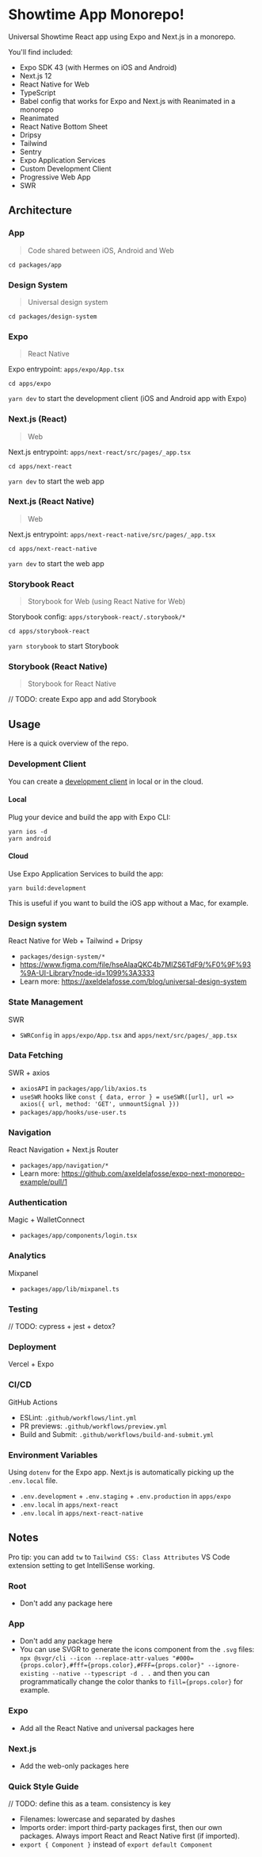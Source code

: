 # Showtime App Monorepo!

Universal Showtime React app using Expo and Next.js in a monorepo.

You'll find included:

-   Expo SDK 43 (with Hermes on iOS and Android)
-   Next.js 12
-   React Native for Web
-   TypeScript
-   Babel config that works for Expo and Next.js with Reanimated in a monorepo
-   Reanimated
-   React Native Bottom Sheet
-   Dripsy
-   Tailwind
-   Sentry
-   Expo Application Services
-   Custom Development Client
-   Progressive Web App
-   SWR

## Architecture

### App

> Code shared between iOS, Android and Web

`cd packages/app`

### Design System

> Universal design system

`cd packages/design-system`

### Expo

> React Native

Expo entrypoint: `apps/expo/App.tsx`

`cd apps/expo`

`yarn dev` to start the development client (iOS and Android app with Expo)

### Next.js (React)

> Web

Next.js entrypoint: `apps/next-react/src/pages/_app.tsx`

`cd apps/next-react`

`yarn dev` to start the web app

### Next.js (React Native)

> Web

Next.js entrypoint: `apps/next-react-native/src/pages/_app.tsx`

`cd apps/next-react-native`

`yarn dev` to start the web app

### Storybook React

> Storybook for Web (using React Native for Web)

Storybook config: `apps/storybook-react/.storybook/*`

`cd apps/storybook-react`

`yarn storybook` to start Storybook

### Storybook (React Native)

> Storybook for React Native

// TODO: create Expo app and add Storybook

## Usage

Here is a quick overview of the repo.

### Development Client

You can create a [development client](https://docs.expo.dev/clients/introduction/) in local or in the cloud.

#### Local

Plug your device and build the app with Expo CLI:

```
yarn ios -d
yarn android
```

#### Cloud

Use Expo Application Services to build the app:

```
yarn build:development
```

This is useful if you want to build the iOS app without a Mac, for example.

### Design system

React Native for Web + Tailwind + Dripsy

-   `packages/design-system/*`
-   https://www.figma.com/file/hseAlaaQKC4b7MIZS6TdF9/%F0%9F%93%9A-UI-Library?node-id=1099%3A3333
-   Learn more: https://axeldelafosse.com/blog/universal-design-system

### State Management

SWR

-   `SWRConfig` in `apps/expo/App.tsx` and `apps/next/src/pages/_app.tsx`

### Data Fetching

SWR + axios

-   `axiosAPI` in `packages/app/lib/axios.ts`
-   `useSWR` hooks like `const { data, error } = useSWR([url], url => axios({ url, method: 'GET', unmountSignal }))`
-   `packages/app/hooks/use-user.ts`

### Navigation

React Navigation + Next.js Router

-   `packages/app/navigation/*`
-   Learn more: https://github.com/axeldelafosse/expo-next-monorepo-example/pull/1

### Authentication

Magic + WalletConnect

-   `packages/app/components/login.tsx`

### Analytics

Mixpanel

-   `packages/app/lib/mixpanel.ts`

### Testing

// TODO: cypress + jest + detox?

### Deployment

Vercel + Expo

### CI/CD

GitHub Actions

-   ESLint: `.github/workflows/lint.yml`
-   PR previews: `.github/workflows/preview.yml`
-   Build and Submit: `.github/workflows/build-and-submit.yml`

### Environment Variables

Using `dotenv` for the Expo app. Next.js is automatically picking up the `.env.local` file.

-   `.env.development` + `.env.staging` + `.env.production` in `apps/expo`
-   `.env.local` in `apps/next-react`
-   `.env.local` in `apps/next-react-native`

## Notes

Pro tip: you can add `tw` to `Tailwind CSS: Class Attributes` VS Code extension setting to get IntelliSense working.

### Root

-   Don't add any package here

### App

-   Don't add any package here
-   You can use SVGR to generate the icons component from the `.svg` files: `npx @svgr/cli --icon --replace-attr-values "#000={props.color},#fff={props.color},#FFF={props.color}" --ignore-existing --native --typescript -d . .` and then you can programmatically change the color thanks to `fill={props.color}` for example.

### Expo

-   Add all the React Native and universal packages here

### Next.js

-   Add the web-only packages here

### Quick Style Guide

// TODO: define this as a team. consistency is key

-   Filenames: lowercase and separated by dashes
-   Imports order: import third-party packages first, then our own packages.
    Always import React and React Native first (if imported).
-   `export { Component }` instead of `export default Component`
